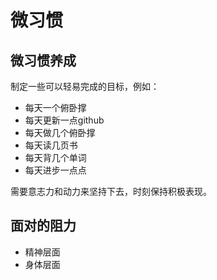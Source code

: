 # 微习惯

## 微习惯养成

制定一些可以轻易完成的目标，例如：

- 每天一个俯卧撑
- 每天更新一点github
- 每天做几个俯卧撑
- 每天读几页书
- 每天背几个单词
- 每天进步一点点

需要意志力和动力来坚持下去，时刻保持积极表现。

## 面对的阻力

- 精神层面
- 身体层面
